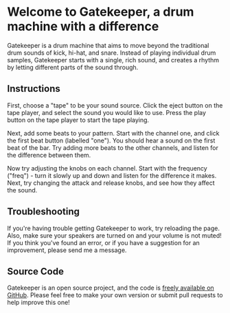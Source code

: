 # Welcome to Gatekeeper, a drum machine with a difference

Gatekeeper is a drum machine that aims to move beyond the traditional drum sounds of kick, hi-hat, and snare. Instead of playing individual drum samples, Gatekeeper starts with a single, rich sound, and creates a rhythm by letting different parts of the sound through.

## Instructions

First, choose a "tape" to be your sound source. Click the eject button on the tape player, and select the sound you would like to use. Press the play button on the tape player to start the tape playing.

Next, add some beats to your pattern. Start with the channel one, and click the first beat button (labelled "one"). You should hear a sound on the first beat of the bar. Try adding more beats to the other channels, and listen for the difference between them.

Now try adjusting the knobs on each channel. Start with the frequency ("freq") - turn it slowly up and down and listen for the difference it makes. Next, try changing the attack and release knobs, and see how they affect the sound.

## Troubleshooting

If you're having trouble getting Gatekeeper to work, try reloading the page. Also, make sure your speakers are turned on and your volume is not muted! If you think you've found an error, or if you have a suggestion for an improvement, please send me a message.

## Source Code

Gatekeeper is an open source project, and the code is [freely available on GitHub](https://github.com/mattybrad/gatekeeperreact). Please feel free to make your own version or submit pull requests to help improve this one!

